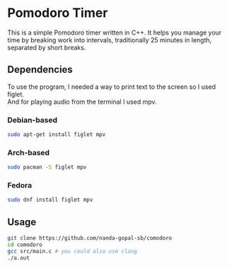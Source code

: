 # Pomodoro Timer

This is a simple Pomodoro timer written in C++. It helps you manage your time by breaking work into intervals, traditionally 25 minutes in length, separated by short breaks.

## Dependencies

To use the program, I needed a way to print text to the screen so I used figlet.<br> And for playing audio from the terminal I used mpv. 

### Debian-based

```sh
sudo apt-get install figlet mpv
```

### Arch-based

```sh
sudo pacman -S figlet mpv
```

### Fedora

```sh
sudo dnf install figlet mpv
```

## Usage

```sh
git clone https://github.com/nanda-gopal-sb/comodoro
cd comodoro
gcc src/main.c # you could also use clang
./a.out
```
